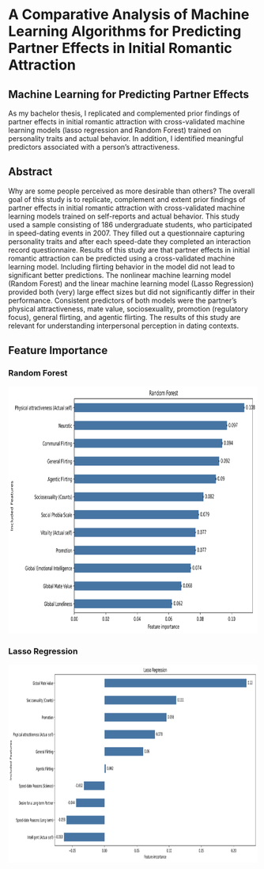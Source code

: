 # A Comparative Analysis of Machine Learning Algorithms for Predicting Partner Effects in Initial Romantic Attraction


## Machine Learning for Predicting Partner Effects
As my bachelor thesis, I replicated and complemented prior findings of partner effects in initial romantic attraction with cross-validated machine learning models (lasso regression and Random Forest) trained on personality traits and actual behavior. In addition, I identified meaningful predictors associated with a person’s attractiveness. 


## Abstract
Why are some people perceived as more desirable than others? The overall goal of this study is
to replicate, complement and extent prior findings of partner effects in initial romantic attraction with
cross-validated machine learning models trained on self-reports and actual behavior. This study used a
sample consisting of 186 undergraduate students, who participated in speed-dating events in 2007. They
filled out a questionnaire capturing personality traits and after each speed-date they completed an
interaction record questionnaire. Results of this study are that partner effects in initial romantic attraction
can be predicted using a cross-validated machine learning model. Including flirting behavior in the model
did not lead to significant better predictions. The nonlinear machine learning model (Random Forest)
and the linear machine learning model (Lasso Regression) provided both (very) large effect sizes but did
not significantly differ in their performance. Consistent predictors of both models were the partner’s
physical attractiveness, mate value, sociosexuality, promotion (regulatory focus), general flirting, and
agentic flirting. The results of this study are relevant for understanding interpersonal perception in dating
contexts.


## Feature Importance

### Random Forest
<p align="center">
  <img src="plots/RF.png" height="500">
</p>

### Lasso Regression
<p align="center">
  <img src="plots/Lasso.png" height="400">
</p>

